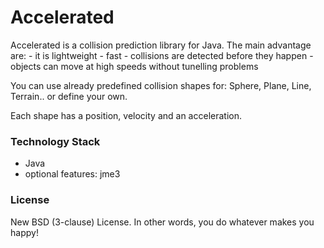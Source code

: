 Accelerated
=============

Accelerated is a collision prediction library for Java. The main advantage are:
	- it is lightweight
    - fast
    - collisions are detected before they happen
	- objects can move at high speeds without tunelling problems

You can use already predefined collision shapes for: Sphere, Plane, Line, Terrain.. or define your own.

Each shape has a position, velocity and an acceleration. 

### Technology Stack

 - Java
 - optional features: jme3

### License

New BSD (3-clause) License. In other words, you do whatever makes you happy!
